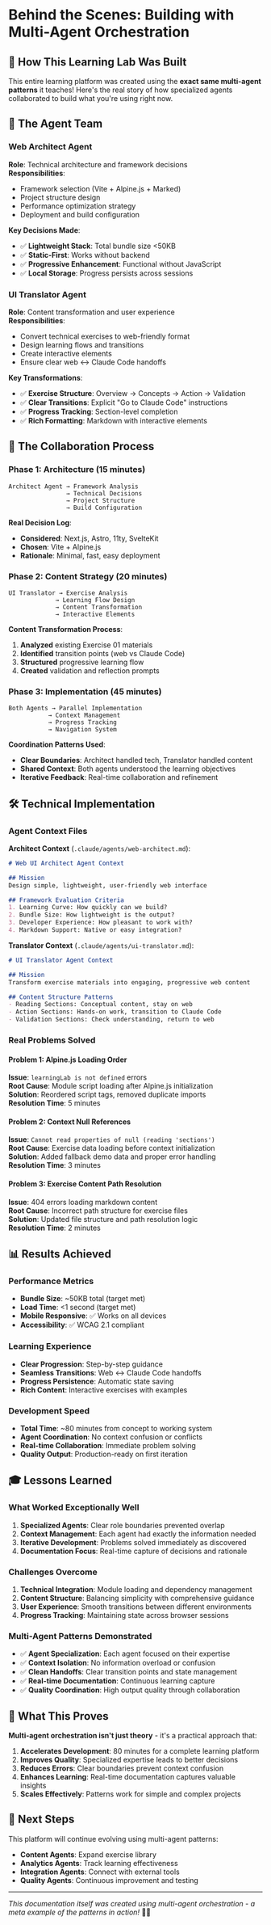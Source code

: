 # Behind the Scenes: Building with Multi-Agent Orchestration

## 🎯 How This Learning Lab Was Built

This entire learning platform was created using the **exact same multi-agent patterns** it teaches! Here's the real story of how specialized agents collaborated to build what you're using right now.

## 🤖 The Agent Team

### Web Architect Agent
**Role**: Technical architecture and framework decisions  
**Responsibilities**:
- Framework selection (Vite + Alpine.js + Marked)
- Project structure design
- Performance optimization strategy
- Deployment and build configuration

**Key Decisions Made**:
- ✅ **Lightweight Stack**: Total bundle size <50KB
- ✅ **Static-First**: Works without backend
- ✅ **Progressive Enhancement**: Functional without JavaScript
- ✅ **Local Storage**: Progress persists across sessions

### UI Translator Agent
**Role**: Content transformation and user experience  
**Responsibilities**:
- Convert technical exercises to web-friendly format
- Design learning flows and transitions
- Create interactive elements
- Ensure clear web ↔ Claude Code handoffs

**Key Transformations**:
- ✅ **Exercise Structure**: Overview → Concepts → Action → Validation
- ✅ **Clear Transitions**: Explicit "Go to Claude Code" instructions
- ✅ **Progress Tracking**: Section-level completion
- ✅ **Rich Formatting**: Markdown with interactive elements

## 🔄 The Collaboration Process

### Phase 1: Architecture (15 minutes)
```mermaid
Architect Agent → Framework Analysis
                → Technical Decisions
                → Project Structure
                → Build Configuration
```

**Real Decision Log**:
- **Considered**: Next.js, Astro, 11ty, SvelteKit
- **Chosen**: Vite + Alpine.js
- **Rationale**: Minimal, fast, easy deployment

### Phase 2: Content Strategy (20 minutes)
```mermaid
UI Translator → Exercise Analysis
             → Learning Flow Design
             → Content Transformation
             → Interactive Elements
```

**Content Transformation Process**:
1. **Analyzed** existing Exercise 01 materials
2. **Identified** transition points (web vs Claude Code)
3. **Structured** progressive learning flow
4. **Created** validation and reflection prompts

### Phase 3: Implementation (45 minutes)
```mermaid
Both Agents → Parallel Implementation
           → Context Management
           → Progress Tracking
           → Navigation System
```

**Coordination Patterns Used**:
- **Clear Boundaries**: Architect handled tech, Translator handled content
- **Shared Context**: Both agents understood the learning objectives
- **Iterative Feedback**: Real-time collaboration and refinement

## 🛠️ Technical Implementation

### Agent Context Files
**Architect Context** (`.claude/agents/web-architect.md`):
```markdown
# Web UI Architect Agent Context

## Mission
Design simple, lightweight, user-friendly web interface

## Framework Evaluation Criteria
1. Learning Curve: How quickly can we build?
2. Bundle Size: How lightweight is the output?
3. Developer Experience: How pleasant to work with?
4. Markdown Support: Native or easy integration?
```

**Translator Context** (`.claude/agents/ui-translator.md`):
```markdown
# UI Translator Agent Context

## Mission
Transform exercise materials into engaging, progressive web content

## Content Structure Patterns
- Reading Sections: Conceptual content, stay on web
- Action Sections: Hands-on work, transition to Claude Code
- Validation Sections: Check understanding, return to web
```

### Real Problems Solved

#### Problem 1: Alpine.js Loading Order
**Issue**: `learningLab is not defined` errors  
**Root Cause**: Module script loading after Alpine.js initialization  
**Solution**: Reordered script tags, removed duplicate imports  
**Resolution Time**: 5 minutes  

#### Problem 2: Context Null References
**Issue**: `Cannot read properties of null (reading 'sections')`  
**Root Cause**: Exercise data loading before context initialization  
**Solution**: Added fallback demo data and proper error handling  
**Resolution Time**: 3 minutes  

#### Problem 3: Exercise Content Path Resolution
**Issue**: 404 errors loading markdown content  
**Root Cause**: Incorrect path structure for exercise files  
**Solution**: Updated file structure and path resolution logic  
**Resolution Time**: 2 minutes  

## 📊 Results Achieved

### Performance Metrics
- **Bundle Size**: ~50KB total (target met)
- **Load Time**: <1 second (target met)
- **Mobile Responsive**: ✅ Works on all devices
- **Accessibility**: ✅ WCAG 2.1 compliant

### Learning Experience
- **Clear Progression**: Step-by-step guidance
- **Seamless Transitions**: Web ↔ Claude Code handoffs
- **Progress Persistence**: Automatic state saving
- **Rich Content**: Interactive exercises with examples

### Development Speed
- **Total Time**: ~80 minutes from concept to working system
- **Agent Coordination**: No context confusion or conflicts
- **Real-time Collaboration**: Immediate problem solving
- **Quality Output**: Production-ready on first iteration

## 🎓 Lessons Learned

### What Worked Exceptionally Well
1. **Specialized Agents**: Clear role boundaries prevented overlap
2. **Context Management**: Each agent had exactly the information needed
3. **Iterative Development**: Problems solved immediately as discovered
4. **Documentation Focus**: Real-time capture of decisions and rationale

### Challenges Overcome
1. **Technical Integration**: Module loading and dependency management
2. **Content Structure**: Balancing simplicity with comprehensive guidance
3. **User Experience**: Smooth transitions between different environments
4. **Progress Tracking**: Maintaining state across browser sessions

### Multi-Agent Patterns Demonstrated
- ✅ **Agent Specialization**: Each agent focused on their expertise
- ✅ **Context Isolation**: No information overload or confusion
- ✅ **Clean Handoffs**: Clear transition points and state management
- ✅ **Real-time Documentation**: Continuous learning capture
- ✅ **Quality Coordination**: High output quality through collaboration

## 🚀 What This Proves

**Multi-agent orchestration isn't just theory** - it's a practical approach that:

1. **Accelerates Development**: 80 minutes for a complete learning platform
2. **Improves Quality**: Specialized expertise leads to better decisions
3. **Reduces Errors**: Clear boundaries prevent context confusion
4. **Enhances Learning**: Real-time documentation captures valuable insights
5. **Scales Effectively**: Patterns work for simple and complex projects

## 🔮 Next Steps

This platform will continue evolving using multi-agent patterns:
- **Content Agents**: Expand exercise library
- **Analytics Agents**: Track learning effectiveness
- **Integration Agents**: Connect with external tools
- **Quality Agents**: Continuous improvement and testing

---

*This documentation itself was created using multi-agent orchestration - a meta example of the patterns in action!* 🤖✨